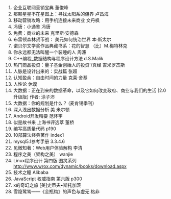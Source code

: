 1. 企业互联网营销宝典 董俊峰
2. 那颗星星不在星图上：寻找太阳系的疆界 卢昌海
3. 移动营销攻略：用手机连接未来商业 文丹枫
4. 冯唐：小通鉴 冯唐
5. 免费：商业的未来 克里斯·安德森
6. 布雷顿森林货币战： 美元如何统治世界 本·斯太尔
7. 诺贝尔文学奖作品典藏书系：花的智慧 （比）M.梅特林克
8. 你永远都无法叫醒一个装睡的人 周濂
9. C++编程_数据结构与程序设计方法 d.S.Malik
10. 热门商品投资：量子基金创始人的投资'/真经 吉米罗杰斯
11. 人脉是设计出来的：实战篇 张超
12. 认知盈余：自由时间的力量 克莱·舍基
13. 人性论 休谟
14. 大数据：正在到来的数据革命，以及它如何改变政府、商业与我们的生活 [2.0升级版] 作者:	涂子沛
15. 大数据：你的规划是什么？ (麦肯锡季刊）
16. 深入浅出数据分析 美 米尔顿
17. Android开发精要 范怀宇
18. 似是故书来 上海书评选萃 董桥
19. 编写高质量代码 p190
20. 10部算法经典著作 index1
21. mysql5.1参考手册  3.3.4.6
22. 见微知著：Web用户体验解构 李清
23. 程序之美（架构之美） wanjie
24. Linux程序设计 第四版 图灵系列 http://www.wrox.com/dynamic/books/download.aspx
25. 技术之瞳 Alibaba
26. JavaScript 权威指南 第六版 p300
27. x的奇幻之旅 [美]史蒂夫•斯托加茨
28. 雪隐鹭鸶——《金瓶梅》的声色与虚无 格非